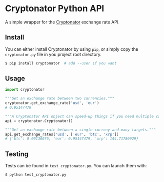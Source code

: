 # Cryptonator Python API

A simple wrapper for the [Cryptonator](https://www.cryptonator.com/api/) exchange rate API.

## Install

You can either install Cryptonator by using `pip`, or simply copy the
`cryptonator.py` file in you project root directory.

```bash
$ pip install cryptonator  # add --user if you want
```

## Usage

```python
import cryptonator

"""Get an exchange rate between two currencies."""
cryptonator.get_exchange_rate('usd', 'eur')
# 0.95147479

"""A Cryptonator API object can speed-up things if you need multiple calls."""
api = cryptonator.Cryptonator()

"""Get an exchange rate between a single curreny and many targets."""
api.get_exchange_rates('usd', ['eur', 'btc', 'xrp'])
# {'btc': 0.00136076, 'eur': 0.95147479, 'xrp': 144.71780029}
```

## Testing

Tests can be found in `test_cryptonator.py`.
You can launch them with:

```bash
$ python test_cryptonator.py
```
